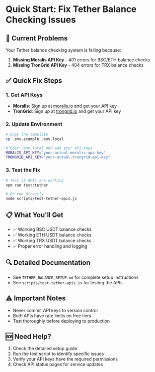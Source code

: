 # Quick Start: Fix Tether Balance Checking Issues

## 🚨 Current Problems
Your Tether balance checking system is failing because:
1. **Missing Moralis API Key** - 401 errors for BSC/ETH balance checks
2. **Missing TronGrid API Key** - 404 errors for TRX balance checks

## ✅ Quick Fix Steps

### 1. Get API Keys
- **Moralis**: Sign up at [moralis.io](https://moralis.io/) and get your API key
- **TronGrid**: Sign up at [trongrid.io](https://www.trongrid.io/) and get your API key

### 2. Update Environment
```bash
# Copy the template
cp .env.example .env.local

# Edit .env.local and add your API keys
MORALIS_API_KEY="your-actual-moralis-api-key"
TRONGRID_API_KEY="your-actual-trongrid-api-key"
```

### 3. Test the Fix
```bash
# Test if APIs are working
npm run test:tether

# Or run directly
node scripts/test-tether-apis.js
```

## 📋 What You'll Get
- ✅ Working BSC USDT balance checks
- ✅ Working ETH USDT balance checks  
- ✅ Working TRX USDT balance checks
- ✅ Proper error handling and logging

## 🔍 Detailed Documentation
- See `TETHER_BALANCE_SETUP.md` for complete setup instructions
- See `scripts/test-tether-apis.js` for testing the APIs

## ⚠️ Important Notes
- Never commit API keys to version control
- Both APIs have rate limits on free tiers
- Test thoroughly before deploying to production

## 🆘 Need Help?
1. Check the detailed setup guide
2. Run the test script to identify specific issues
3. Verify your API keys have the required permissions
4. Check API status pages for service updates